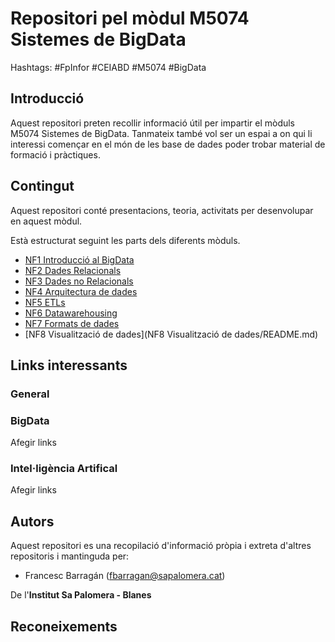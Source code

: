 # Repositori pel mòdul M5074 Sistemes de BigData

Hashtags: #FpInfor #CEIABD  #M5074 #BigData

## Introducció

Aquest repositori preten recollir informació útil per impartir el mòduls  M5074 Sistemes de BigData. Tanmateix també vol ser un espai a on qui li interessi començar en el món de les base de dades poder trobar material de formació i pràctiques.

## Contingut

Aquest repositori conté presentacions, teoria, activitats  per desenvolupar en aquest mòdul.

Està estructurat seguint les parts dels diferents mòduls.

* [NF1 Introducció al BigData](<NF1 Introducció al BigData/README.md>)
* [NF2 Dades Relacionals](<NF2 Dades Relacionals/README.md>)
* [NF3 Dades no Relacionals](<NF3 Dades no Relacionals/README.md>)
* [NF4 Arquitectura de dades](<NF4 Arquitectura de dades/README.md>)
* [NF5 ETLs](<NF5 ETLs/README.md>)
* [NF6 Datawarehousing](<NF6 Datawarehousing/README.md>)
* [NF7 Formats de dades](<NF7 Formats de dades/README.md>)
* [NF8 Visualització de dades](NF8 Visualització de dades/README.md)

## Links interessants

### General
  
### BigData

Afegir links

### Intel·ligència Artifical

Afegir links

## Autors

Aquest repositori es una recopilació d'informació pròpia i extreta d'altres repositoris i mantinguda per:

* Francesc Barragán (<fbarragan@sapalomera.cat>)

De l'**Institut Sa Palomera - Blanes**

## Reconeixements

